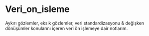 # Veri_on_isleme
Aykırı gözlemler, eksik gözlemler, veri standardizasyonu &amp; değişken dönüşümler konularını içeren veri ön işlemeye dair notlarım.
